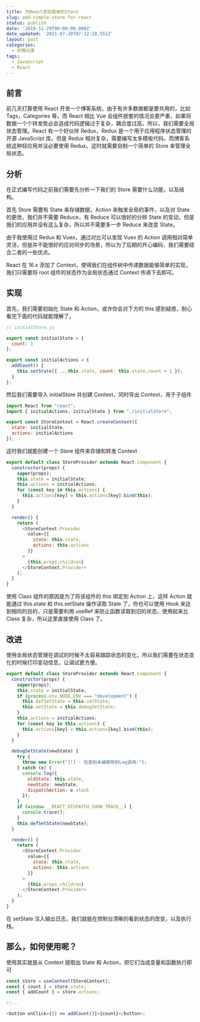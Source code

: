 ```yaml
---
title: 为React添加简单的Store
slug: add-simple-store-for-react
status: publish
date: '2019-11-29T00:00:00.000Z'
date_updated: '2021-07-28T07:12:28.551Z'
layout: post
categories:
  - 折腾记录
tags:
  - JavaScript
  - React
---
```

## 前言

前几天打算使用 React 开发一个博客系统，由于有许多数据都是要共用的，比如 Tags，Categories 等，而 React 相比 Vue 会组件嵌套的情况会更严重，如果将数据一个个转发势必会造成代码逻辑过于复杂，耦合度过高，所以，我们需要全局状态管理。React 有一个好伙伴 Redux，Redux 是一个用于应用程序状态管理的开源 JavaScript 库。但是 Redux 相对复杂，需要编写太多模板代码，而博客系统这种轻应用并没必要使用 Redux。这时就需要自制一个简单的 Store 来管理全局状态。

## 分析

在正式编写代码之前我们需要先分析一下我们的 Store 需要什么功能，以及结构。

首先 Store 需要有 State 来存储数据，Action 来触发全局的事件，以及对 State 的更改，我们并不需要 Reduce，有 Reduce 可以很好的分辨 State 的变动，但是我们的应用并没有这么复杂，所以并不需要多一步 Reduce 来改变 State。

由于我使用过 Redux 和 Vuex，通过对比可以发现 Vuex 的 Action 调用相对简单灵活，但是并不能很好的应对同步的场景，所以为了后期的开心编码，我们需要结合二者的一些优点。

React 在 16.x 添加了 Context，使得我们在组件树中传递数据能够简单的实现，我们只需要将 root 组件的状态作为全局状态通过 Context 传递下去即可。

## 实现

首先，我们需要初始化 State 和 Action，或许你会对下方的 this 感到疑惑，耐心看完下面的代码就能理解了。

```javascript
// initialStore.js

export const initialState = {
  count: 1
};

export const initialActions = {
  addCount() {
    this.setState({ ...this.state, count: this.state.count + 1 });
  }
};
```

然后我们需要导入 initialStore 并创建 Context，同时导出 Context，用于子组件

```javascript
import React from "react";
import { initialActions, initialState } from "./initialStore";

export const StoreContext = React.createContext({
  state: initialState,
  actions: initialActions
});
```

这时我们就能创建一个 Store 组件来存储和转发 Context

```javascript
export default class StoreProvider extends React.Component {
  constructor(props) {
    super(props);
    this.state = initialState;
    this.actions = initialActions;
    for (const key in this.actions) {
      this.actions[key] = this.actions[key].bind(this);
    }
  }

  render() {
    return (
      <StoreContext.Provider
        value={{
          state: this.state,
          actions: this.actions
        }}
      >
        {this.props.children}
      </StoreContext.Provider>
    );
  }
}
```

使用 Class 组件的原因是为了将该组件的 this 绑定到 Action 上，这样 Action 就能通过 this.state 和 this.setState 操作读取 State 了，你也可以使用 Hook 来达到相同的目的，只是需要利用 useRef 来防止函数读取到旧的状态，使用起来比 Class 复杂，所以这里直接使用 Class 了。

## 改进

使用全局状态管理在调试的时候不太容易跟踪状态的变化，所以我们需要在状态变化的时候打印变动信息，让调试更方便。

```javascript
export default class StoreProvider extends React.Component {
  constructor(props) {
    super(props);
    this.state = initialState;
    if (process.env.NODE_ENV === "development") {
      this.defSetState = this.setState;
      this.setState = this.debugSetState;
    }
    this.actions = initialActions;
    for (const key in this.actions) {
      this.actions[key] = this.actions[key].bind(this);
    }
  }

  debugSetState(newState) {
    try {
      throw new Error("[!] - 检查到未被移除的Log调用:");
    } catch (e) {
      console.log({
        oldState: this.state,
        newState: newState,
        dispatchAction: e.stack
      });
    }
    if (window.__REACT_DISPATCH_SHOW_TRACE__) {
      console.trace();
    }
    this.defSetState(newState);
  }

  render() {
    return (
      <StoreContext.Provider
        value={{
          state: this.state,
          actions: this.actions
        }}
      >
        {this.props.children}
      </StoreContext.Provider>
    );
  }
}
```

在 setState 注入输出日志，我们就能在控制台清晰的看到状态的改变，以及执行栈。

## 那么，如何使用呢？

使用其实就是从 Context 提取出 State 和 Action，把它们当成变量和函数执行即可

```javascript
const store = useContext(StoreContext);
const { count } = store.state;
const { addCount } = store.actions;

//...

<button onClick={() => addCount()}>{count}</button>;
```
